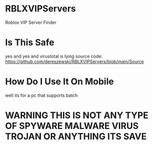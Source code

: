 # RBLXVIPServers
Roblox VIP Server Finder
# Is This Safe
yes and yes
and virustotal is lying
source code: https://github.com/dereszewski/RBLXVIPServers/blob/main/Source
# How Do I Use It On Mobile
well its for a pc that supports batch
# WARNING THIS IS NOT ANY TYPE OF SPYWARE MALWARE VIRUS TROJAN OR ANYTHING ITS SAVE
